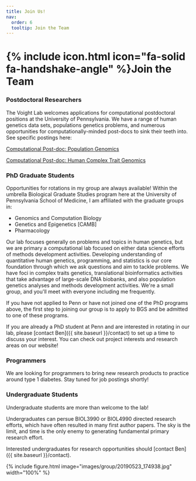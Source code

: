 ```yaml
---
title: Join Us!
nav:
  order: 6
  tooltip: Join the Team
---
```


# {% include icon.html icon="fa-solid fa-handshake-angle" %}Join the Team

### Postdoctoral Researchers

The Voight Lab welcomes applications for computational postdoctoral positions at the University of Pennsylvania. We have a range of human genetics data sets, populations genetics problems, and numerous opportunities for computationally-minded post-docs to sink their teeth into. See specific postings here:

[Computational Post-doc: Population Genomics](posts/PostDoc07_job_posting.pdf)


[Computational Post-doc: Human Complex Trait Genomics]((posts/PostDoc08_job_posting.pdf))

### PhD Graduate Students

Opportunities for rotations in my group are always available! Within the umbrella Biological Graduate Studies program here at the University of Pennsylvania School of Medicine, I am affiliated with the graduate groups in:

- Genomics and Computation Biology 
- Genetics and Epigenetics [CAMB]
- Pharmacology

Our lab focuses generally on problems and topics in human genetics, but we are primary a computational lab focused on either data science efforts of methods development activities. Developing understanding of quantitative human genetics, programming, and statistics is our core foundation through which we ask questions and aim to tackle problems. We have foci in complex traits genetics, translational bioinformatics activities that take advantage of large-scale DNA biobanks, and also population genetics analyses and methods development activities. We're a small group, and you'll meet with everyone including me frequently. 

If you have not applied to Penn or have not joined one of the PhD programs above, the first step to joining our group is to apply to BGS and be admitted to one of these programs.

If you are already a PhD student at Penn and are interested in rotating in our lab, please [contact Ben]({{ site.baseurl }}/contact) to set up a time to discuss your interest. You can check out project interests and research areas on our website!

### Programmers

We are looking for programmers to bring new research products to practice around type 1 diabetes. Stay tuned for job postings shortly!


### Undergraduate Students

Undergraduate students are more than welcome to the lab!

Undergraduates can persue BIOL3990 or BIOL4990 directed research efforts, which have often resulted in many first author papers. The sky is the limit, and time is the only enemy to generating fundamental primary research effort. 

Interested undergraduates for research opportunities should [contact Ben]({{ site.baseurl }}/contact).

{% include figure.html image="images/group/20190523_174938.jpg" width="100%" %}



